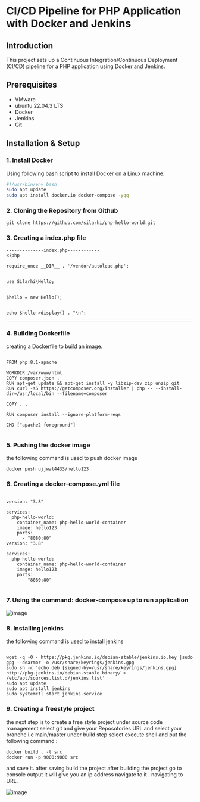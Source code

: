 # CI/CD Pipeline for PHP Application with Docker and Jenkins

## Introduction
This project sets up a Continuous Integration/Continuous Deployment (CI/CD) pipeline for a PHP application using Docker and Jenkins.

## Prerequisites
- VMware
- ubuntu 22.04.3 LTS
- Docker
- Jenkins
- Git

## Installation & Setup

### 1. Install Docker
Using following bash script to install Docker on a Linux machine:

```bash
#!/usr/bin/env bash
sudo apt update
sudo apt install docker.io docker-compose -yqq
```

### 2. Cloning the Repository from Github 
```
git clone https://github.com/silarhi/php-hello-world.git
```

### 3. Creating a index.php file 
```
--------------index.php------------
<?php

require_once __DIR__ . '/vendor/autoload.php';


use Silarhi\Hello;


$hello = new Hello();


echo $hello->display() . "\n";
```
--------------------------------------


### 4. Building Dockerfile 

creating a Dockerfile to build an image. 
```

FROM php:8.1-apache

WORKDIR /var/www/html
COPY composer.json .
RUN apt-get update && apt-get install -y libzip-dev zip unzip git
RUN curl -sS https://getcomposer.org/installer | php -- --install-dir=/usr/local/bin --filename=composer

COPY . .

RUN composer install --ignore-platform-reqs

CMD ["apache2-foreground"]  


```
### 5. Pushing the docker image 
the following command is used to push docker image 
```
docker push ujjwal4433/hello123
```
### 6. Creating a docker-compose.yml file
```

version: "3.8"  

services:
  php-hello-world:
    container_name: php-hello-world-container  
    image: hello123  
    ports:
      - "8080:80"  
version: "3.8"  

services:
  php-hello-world:
    container_name: php-hello-world-container  
    image: hello123  
    ports:
      - "8080:80"  
      

```
### 7. Using the command: docker-compose up to run application

![image](https://github.com/stha008/intuji-devops-internship-challenge/assets/124485115/eeab6160-da64-45d8-b364-de12fe8be6e8)




      
### 8. Installing jenkins 

the following command is used to install jenkins 
```

wget -q -O - https://pkg.jenkins.io/debian-stable/jenkins.io.key |sudo gpg --dearmor -o /usr/share/keyrings/jenkins.gpg
sudo sh -c 'echo deb [signed-by=/usr/share/keyrings/jenkins.gpg] http://pkg.jenkins.io/debian-stable binary/ > /etc/apt/sources.list.d/jenkins.list'
sudo apt update
sudo apt install jenkins
sudo systemctl start jenkins.service

```
### 9. Creating a freestyle project 

the next step is to create a free style project 
under source code management select git and give your Reposotories URL and select your branche i.e main/master
under build step select execute shell and put the following command :
```
docker build . -t src
docker run -p 9000:9000 src
```
and save it. 
after saving build the project 
after building the project go to console output it will give you an ip address navigate to it . 
navigating to URL. 

![image](https://github.com/stha008/intuji-devops-internship-challenge/assets/124485115/5f8e076a-f7e3-4953-944e-5b2b06df6fed)









